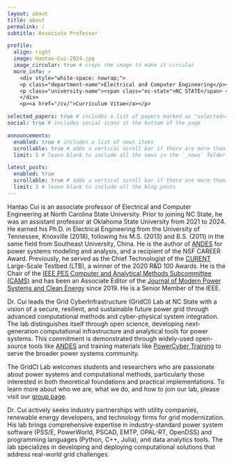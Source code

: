 ```yaml
---
layout: about
title: about
permalink: /
subtitle: Associate Professor

profile:
  align: right
  image: Hantao-Cui-2024.jpg
  image_circular: true # crops the image to make it circular
  more_info: >
    <div style="white-space: nowrap;">
    <p class="department-name">Electrical and Computer Engineering</p><br>
    <p class="university-name"><span class="nc-state">NC STATE</span> <span class="university">UNIVERSITY</span></p>
    </div>
    <p><a href="/cv/">Curriculum Vitae</a></p>

selected_papers: true # includes a list of papers marked as "selected={true}"
social: true # includes social icons at the bottom of the page

announcements:
  enabled: true # includes a list of news items
  scrollable: true # adds a vertical scroll bar if there are more than 3 news items
  limit: 5 # leave blank to include all the news in the `_news` folder

latest_posts:
  enabled: true
  scrollable: true # adds a vertical scroll bar if there are more than 3 new posts items
  limit: 3 # leave blank to include all the blog posts
---
```


Hantao Cui is an associate professor of Electrical and Computer Engineering at
North Carolina State University. Prior to joining NC State, he was an assistant
professor at Oklahoma State University from 2021 to 2024. He earned his Ph.D. in
Electrical Engineering from the University of Tennessee, Knoxville (2018),
following his M.S. (2013) and B.S. (2011) in the same field from Southeast
University, China. He is the author of [ANDES](https://github.com/curent/andes)
for power systems modeling and analysis, and a recipient of the NSF CAREER
Award. Previously, he served as the Chief Technologist of the
[CURENT](https://curent.utk.edu) Large-Scale Testbed (LTB), a winner of the 2020
R&D 100 Awards. He is the Chair of the [IEEE PES Computer and
Analytical Methods Subcommittee (CAMS)](https://cmte.ieee.org/pes-cams/) and has
been an Associate Editor of the [Journal of Modern Power Systems and Clean
Energy](http://www.mpce.info) since 2019. He is a Senior Member of the IEEE.

Dr. Cui leads the Grid CyberInfrastructure (GridCI) Lab at NC State with a
vision of a secure, resilient, and sustainable future power grid through
advanced computational methods and cyber-physical system integration. The lab
distinguishes itself through open science, developing next-generation
computational infrastructure and analytical tools for power systems. This
commitment is demonstrated through widely-used open-source tools like
[ANDES](https://docs.andes.app) and training materials like
[PowerCyber Training](https://powercybertraining.github.io) to serve the broader
power systems community. 

The GridCI Lab welcomes students and researchers who are passionate about power
systems and computational methods, particularly those interested in both
theoretical foundations and practical implementations. To learn more about who
we are, what we do, and how to join our lab, please visit our [group page](/group/).

Dr. Cui actively seeks industry partnerships with utility companies, renewable
energy developers, and technology firms for grid modernization. His lab brings
comprehensive expertise in industry-standard power system software (PSS/E,
PowerWorld, PSCAD, EMTP, OPAL-RT, OpenDSS) and programming languages (Python,
C++, Julia), and data analytics tools. The lab specializes in developing and
deploying computational solutions that address real-world grid challenges.
